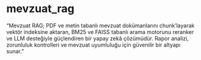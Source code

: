 # mevzuat_rag
“Mevzuat RAG; PDF ve metin tabanlı mevzuat dokümanlarını chunk’layarak vektör indeksine aktaran, BM25 ve FAISS tabanlı arama motorunu reranker ve LLM desteğiyle güçlendiren bir yapay zekâ çözümüdür. Rapor analizi, zorunluluk kontrolleri ve mevzuat uyumluluğu için güvenilir bir altyapı sunar.”
